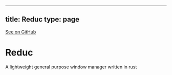 
---
title: Reduc
type: page
---

[See on GitHub](https://github.com/jakeroggenbuck/Reduc/)

# Reduc
A lightweight general purpose window manager written in rust
